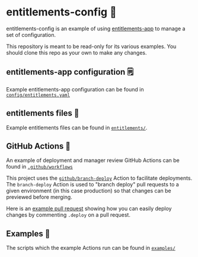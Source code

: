# entitlements-config 📜

entitlements-config is an example of using [entitlements-app](https://github.com/github/entitlements-app) to manage a set of configuration.

This repository is meant to be read-only for its various examples. You should clone this repo as your own to make any changes.

## entitlements-app configuration 🗒️

Example entitlements-app configuration can be found in [`config/entitlements.yaml`](config/entitlements.yaml)

## entitlements files 📂

Example entitlements files can be found in [`entitlements/`](entitlements/).

## GitHub Actions 🚀

An example of deployment and manager review GitHub Actions can be found in [`.github/workflows`](.github/workflows)

This project uses the [`github/branch-deploy`](https://github.com/github/branch-deploy) Action to facilitate deployments. The `branch-deploy` Action is used to "branch deploy" pull requests to a given environment (in this case production) so that changes can be previewed before merging.

Here is an [example pull request](https://github.com/github/entitlements-config/pull/30) showing how you can easily deploy changes by commenting `.deploy` on a pull request.

## Examples 📸

The scripts which the example Actions run can be found in [`examples/`](examples/)
